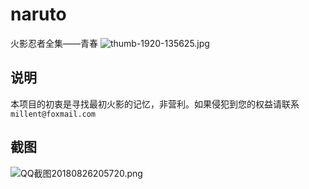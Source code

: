 # naruto
火影忍者全集——青春
![thumb-1920-135625.jpg](https://i.loli.net/2018/08/26/5b82a40668a42.jpg)
## 说明
本项目的初衷是寻找最初火影的记忆，非营利。如果侵犯到您的权益请联系 `millent@foxmail.com`

## 截图
![QQ截图20180826205720.png](https://i.loli.net/2018/08/26/5b82a40712283.png)


